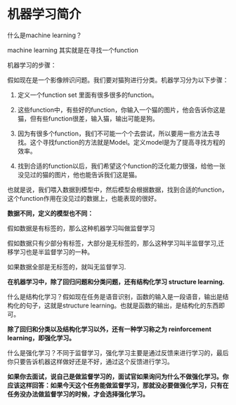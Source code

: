 # 机器学习简介

什么是machine learning？

machine learning 其实就是在寻找一个function

机器学习的步骤：

假如现在是一个影像辨识问题。我们要对猫狗进行分类。机器学习分为以下步骤：

1. 定义一个function set 里面有很多很多的function。

2. 这些function中，有些好的function，你输入一个猫的图片，他会告诉你这是猫，但有些function很差，输入猫，输出可能是狗。

3. 因为有很多个function，我们不可能一个个去尝试，所以要用一些方法去寻找。这个寻找function的方法就是Model。定义model是为了提高寻找方程的效率。

4. 找到合适的function以后，我们希望这个function的泛化能力很强，给他一张没见过的猫的图片，他也能告诉我们这是猫。

也就是说，我们喂入数据到模型中，然后模型会根据数据，找到合适的function，这个function作用在没见过的数据上，也能表现的很好。

**数据不同，定义的模型也不同：**

假如数据是有标签的，那么这种机器学习叫做监督学习

假如数据只有少部分有标签，大部分是无标签的，那么这种学习叫半监督学习,迁移学习也是半监督学习的一种。

如果数据全部是无标签的，就叫无监督学习.

**在机器学习中，除了回归问题和分类问题，还有结构化学习 structure learning.**

什么是结构化学习？假如现在任务是语音识别，函数的输入是一段语音，输出是结构化的句子，这就是structure learning。也就是函数的输出，是结构化的东西即可。

**除了回归和分类以及结构化学习以外，还有一种学习称之为 reinforcement learning，即强化学习。**

什么是强化学习？不同于监督学习，强化学习主要是通过反馈来进行学习的，最后你只要告诉机器这样做好还是不好，通过这个反馈进行学习。

**如果你去面试，说自己是做监督学习的，面试官如果询问为什么不做强化学习。你应该这样回答：如果今天这个任务能做监督学习，那就没必要做强化学习，只有在任务没办法做监督学习的时候，才会选择强化学习。**
